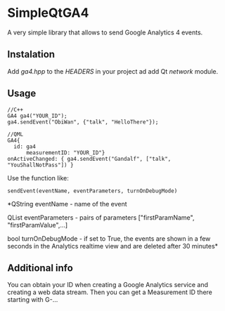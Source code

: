 # SimpleQtGA4
A very simple library that allows to send Google Analytics 4 events.

## Instalation
Add *ga4.hpp* to the *HEADERS* in your project ad add Qt *network* module.

## Usage
	//C++
	GA4 ga4("YOUR_ID");
	ga4.sendEvent("ObiWan", {"talk", "HelloThere"});

	//QML
	GA4{
	  id: ga4
          measurementID: "YOUR_ID"}
	onActiveChanged: { ga4.sendEvent("Gandalf", ["talk", "YouShallNotPass"]) }

Use the function like:

	sendEvent(eventName, eventParameters, turnOnDebugMode)

*QString eventName - name of the event

QList<QString> eventParameters - pairs of parameters ["firstParamName", "firstParamValue",...]

bool turnOnDebugMode - if set to True, the events are shown in a few seconds in the Analytics realtime view and are deleted after 30 minutes*

## Additional info
You can obtain your ID when creating a Google Analytics service and creating a web data stream. Then you can get a Measurement ID there starting with G-...


